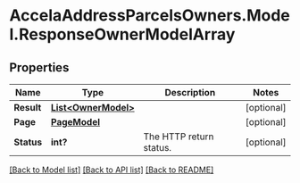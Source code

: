 # AccelaAddressParcelsOwners.Model.ResponseOwnerModelArray
## Properties

Name | Type | Description | Notes
------------ | ------------- | ------------- | -------------
**Result** | [**List&lt;OwnerModel&gt;**](OwnerModel.md) |  | [optional] 
**Page** | [**PageModel**](PageModel.md) |  | [optional] 
**Status** | **int?** | The HTTP return status. | [optional] 

[[Back to Model list]](../README.md#documentation-for-models) [[Back to API list]](../README.md#documentation-for-api-endpoints) [[Back to README]](../README.md)

